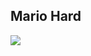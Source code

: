 ## Mario Hard
![](https://lab.cs50.io/_site/754324ac2f906a799cdf8aa09dcae12e499dafa5/mario/more/pyramids.png)
